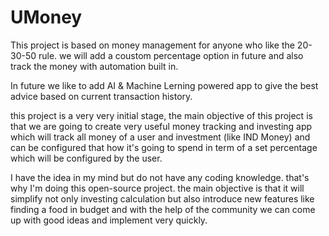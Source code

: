 # UMoney
This project is based on money management for anyone who like the 20-30-50 rule. we will add a coustom percentage option in future and also track the money with automation built in.

In future we like to add AI & Machine Lerning powered app to give the best advice based on current transaction history.

this project is a very very initial stage, the main objective of this project is that we are going to create very useful money tracking and investing app which will track all money of a user and investment (like IND Money) and can be configured that how it's going to spend in term of a set percentage which will be configured by the user.

I have the idea in my mind but do not have any coding knowledge. that's why I'm doing this open-source project. the main objective is that it will simplify not only investing calculation but also introduce new features like finding a food in budget and with the help of the community we can come up with good ideas and implement very quickly.